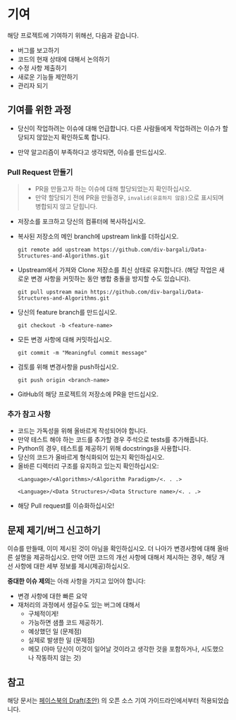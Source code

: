 # 기여

해당 프로젝트에 기여하기 위해선, 다음과 같습니다.

- 버그를 보고하기
- 코드의 현재 상태에 대해서 논의하기
- 수정 사항 제출하기
- 새로운 기능들 제안하기
- 관리자 되기


## 기여를 위한 과정

* 당신이 작업하려는 이슈에 대해 언급합니다. 다른 사람들에게 작업하려는 이슈가 할당되지 않았는지 확인하도록 합니다.

* 만약 알고리즘이 부족하다고 생각되면, 이슈를 만드십시오.

### Pull Request 만들기

> - PR을 만들고자 하는 이슈에 대해 할당되었는지 확인하십시오.
> - 만약 할당되기 전에 PR을 만들경우, `invalid(유효하지 않음)`으로 표시되며 병합되지 않고 닫힙니다.

* 저장소를 포크하고 당신의 컴퓨터에 복사하십시오.
* 복사된 저장소의 메인 branch에 upstream link를 더하십시오.
    ```
    git remote add upstream https://github.com/div-bargali/Data-Structures-and-Algorithms.git 
    ```
* Upstream에서 가져와 Clone 저장소를 최신 상태로 유지합니다. (해당 작업은 새로운 변경 사항을 커밋하는 동안 병합 충돌을 방지할 수도 있습니다).
    ```
    git pull upstream main https://github.com/div-bargali/Data-Structures-and-Algorithms.git 
    ```
* 당신의 feature branch를 만드십시오.
    ```
    git checkout -b <feature-name>
    ```
* 모든 변경 사항에 대해 커밋하십시오.
    ```
    git commit -m "Meaningful commit message"
    ```
* 검토를 위해 변경사항을 push하십시오.
    ```
    git push origin <branch-name>
    ```

* GitHub의 해당 프로젝트의 저장소에 PR을 만드십시오.

### 추가 참고 사항

* 코드는 가독성을 위해 올바르게 작성되어야 합니다.
* 만약 테스트 해야 하는 코드를 추가할 경우 주석으로 tests를 추가해줍니다.
* Python의 경우, 테스트를 제공하기 위해 docstrings을 사용합니다.
* 당신의 코드가 올바르게 형식화되어 있는지 확인하십시오.
* 올바른 디렉터리 구조를 유지하고 있는지 확인하십시오:
    ```
    <Language>/<Algorithms>/<Algorithm Paradigm>/<. . .>
    ```
    ```
    <Language>/<Data Structures>/<Data Structure name>/<. . .>
    ```
* 해당 Pull request를 이슈화하십시오!

## 문제 제기/버그 신고하기

이슈를 만들때, 이미 제시된 것이 아님을 확인하십시오. 더 나아가 변경사항에 대해 올바른 설명을 제공하십시오.
만약 어떤 코드의 개선 사항에 대해서 제시하는 경우, 해당 개선 사항에 대한 세부 정보를 제시(제공)하십시오.

**중대한 이슈 제의**는 아래 사항을 가지고 있어야 합니다:

- 변경 사항에 대한 빠른 요약
- 재처리의 과정에서 생길수도 있는 버그에 대해서
    - 구체적이게!
    - 가능하면 샘플 코드 제공하기.
    - 예상했던 일 (문제점)
    - 실제로 발생한 일 (문제점)
    - 메모 (아마 당신이 이것이 일어날 것이라고 생각한 것을 포함하거나, 시도했으나 작동하지 않는 것)

## 참고

해당 문서는 [페이스북의 Draft(초안)](https://github.com/facebook/draft-js/blob/a9316a723f9e918afde44dea68b5f9f39b7d9b00/CONTRIBUTING.md) 의 오픈 소스 기여 가이드라인에서부터 적용되었습니다.